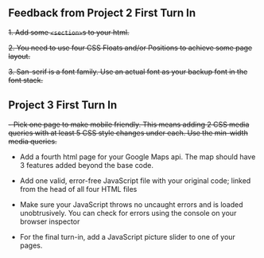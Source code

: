 ## Feedback from Project 2 First Turn In

<s>1.	Add some `<section>`s to your html.</s>

<s>2.	You need to use four CSS Floats and/or Positions to achieve some page layout.</s>

<s>3.	San-serif is a font family. Use an actual font as your backup font in the font stack.</s>

## Project 3 First Turn In

<s>- Pick one page to make mobile friendly. This means adding 2 CSS media queries with at least 5 CSS style changes under each. Use the min-width media queries.</s>

- Add a fourth html page for your Google Maps api. The map should have 3 features added beyond the base code.

- Add one valid, error-free JavaScript file with your original code; linked from the head of all four HTML files

- Make sure your JavaScript throws no uncaught errors and is loaded unobtrusively. You can check for errors using the console on your browser inspector

- For the final turn-in, add a JavaScript picture slider to one of your pages.